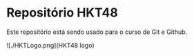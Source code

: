 # Repositório HKT48

 Este repositório está sendo usado para o curso de Git e Github.

 ![./HKTLogo.png](HKT48 logo)